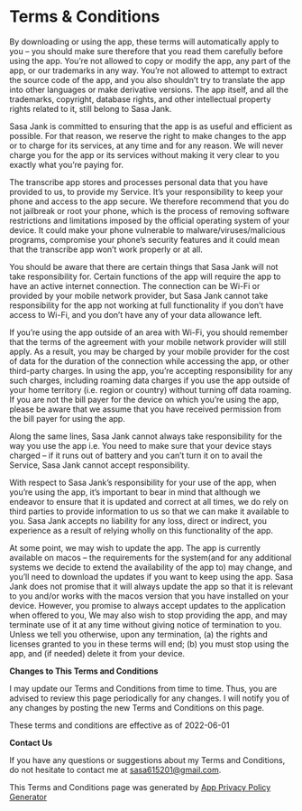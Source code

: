 # Terms & Conditions

By downloading or using the app, these terms will automatically apply to you – you should make sure therefore that you read them carefully before using the app. You’re not allowed to copy or modify the app, any part of the app, or our trademarks in any way. You’re not allowed to attempt to extract the source code of the app, and you also shouldn’t try to translate the app into other languages or make derivative versions. The app itself, and all the trademarks, copyright, database rights, and other intellectual property rights related to it, still belong to Sasa Jank.

Sasa Jank is committed to ensuring that the app is as useful and efficient as possible. For that reason, we reserve the right to make changes to the app or to charge for its services, at any time and for any reason. We will never charge you for the app or its services without making it very clear to you exactly what you’re paying for.

The transcribe app stores and processes personal data that you have provided to us, to provide my Service. It’s your responsibility to keep your phone and access to the app secure. We therefore recommend that you do not jailbreak or root your phone, which is the process of removing software restrictions and limitations imposed by the official operating system of your device. It could make your phone vulnerable to malware/viruses/malicious programs, compromise your phone’s security features and it could mean that the transcribe app won’t work properly or at all.

You should be aware that there are certain things that Sasa Jank will not take responsibility for. Certain functions of the app will require the app to have an active internet connection. The connection can be Wi-Fi or provided by your mobile network provider, but Sasa Jank cannot take responsibility for the app not working at full functionality if you don’t have access to Wi-Fi, and you don’t have any of your data allowance left.

If you’re using the app outside of an area with Wi-Fi, you should remember that the terms of the agreement with your mobile network provider will still apply. As a result, you may be charged by your mobile provider for the cost of data for the duration of the connection while accessing the app, or other third-party charges. In using the app, you’re accepting responsibility for any such charges, including roaming data charges if you use the app outside of your home territory (i.e. region or country) without turning off data roaming. If you are not the bill payer for the device on which you’re using the app, please be aware that we assume that you have received permission from the bill payer for using the app.

Along the same lines, Sasa Jank cannot always take responsibility for the way you use the app i.e. You need to make sure that your device stays charged – if it runs out of battery and you can’t turn it on to avail the Service, Sasa Jank cannot accept responsibility.

With respect to Sasa Jank’s responsibility for your use of the app, when you’re using the app, it’s important to bear in mind that although we endeavor to ensure that it is updated and correct at all times, we do rely on third parties to provide information to us so that we can make it available to you. Sasa Jank accepts no liability for any loss, direct or indirect, you experience as a result of relying wholly on this functionality of the app.

At some point, we may wish to update the app. The app is currently available on macos – the requirements for the system(and for any additional systems we decide to extend the availability of the app to) may change, and you’ll need to download the updates if you want to keep using the app. Sasa Jank does not promise that it will always update the app so that it is relevant to you and/or works with the macos version that you have installed on your device. However, you promise to always accept updates to the application when offered to you, We may also wish to stop providing the app, and may terminate use of it at any time without giving notice of termination to you. Unless we tell you otherwise, upon any termination, (a) the rights and licenses granted to you in these terms will end; (b) you must stop using the app, and (if needed) delete it from your device.

**Changes to This Terms and Conditions**

I may update our Terms and Conditions from time to time. Thus, you are advised to review this page periodically for any changes. I will notify you of any changes by posting the new Terms and Conditions on this page.

These terms and conditions are effective as of 2022-06-01

**Contact Us**

If you have any questions or suggestions about my Terms and Conditions, do not hesitate to contact me at sasa615201@gmail.com.

This Terms and Conditions page was generated by [App Privacy Policy Generator](https://app-privacy-policy-generator.nisrulz.com/)
